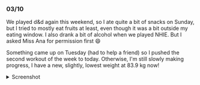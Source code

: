 ### 03/10
We played d&d again this weekend, so I ate quite a bit of snacks on Sunday, but I tried to mostly eat fruits at least, even though it was a bit outside my eating window. I also drank a bit of alcohol when we played NHIE. But I asked Miss Ana for permission first 😄

Something came up on Tuesday (had to help a friend) so I pushed the second workout of the week to today. Otherwise, I'm still slowly making progress, I have a new, slightly, lowest weight at 83.9 kg now!

<details>
	<summary>Screenshot</summary>
	<img src="https://media.discordapp.net/attachments/810551417043419170/1083659674974437396/Screenshot_20230310-085628.png?width=641&height=1390" />
</details>